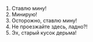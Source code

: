1. Ставлю мину!
2. Минирую!
3. Осторожно, cтавлю мину!
4. Не проезжайте здесь, ладно?!
5. Эх, старый кусок дерьма!